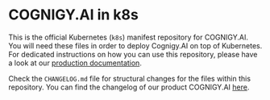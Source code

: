 # COGNIGY.AI in k8s
This is the official Kubernetes (``k8s``) manifest repository for COGNIGY.AI. You will need these files in order to deploy Cognigy.AI on top of Kubernetes. For dedicated instructions on how you can use this repository, please have a look at our [production documentation](https://docs.cognigy.com/docs/installation-and-dev-ops-guide).

Check the ``CHANGELOG.md`` file for structural changes for the files within this repository. You can find the changelog of our product COGNIGY.AI [here](https://docs.cognigy.com/docs/release-notes).
